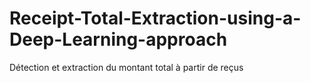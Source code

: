 # Receipt-Total-Extraction-using-a-Deep-Learning-approach
Détection et extraction du montant total à partir de reçus
